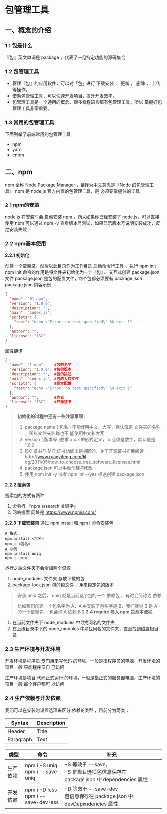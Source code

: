 # 包管理工具
## 一、概念的介绍
### 1.1 包是什么
『包』英文单词是 package ，代表了一组特定功能的源码集合
### 1.2 包管理工具
- 管理『包』的应用软件，可以对「包」进行 下载安装 ， 更新 ， 删除 ， 上传 等操作。
- 借助包管理工具，可以快速开发项目，提升开发效率。
- 包管理工具是一个通用的概念，很多编程语言都有包管理工具，所以 掌握好包管理工具非常重要。
### 1.3 常用的包管理工具
下面列举了前端常用的包管理工具
- npm
- yarn
- cnpm
## 二、npm
npm 全称 Node Package Manager ，翻译为中文意思是『Node 的包管理工具』
npm 是 node.js 官方内置的包管理工具，是 必须要掌握住的工具
### 2.1 npm的安装
node.js 在安装时会 自动安装 npm ，所以如果你已经安装了 node.js，可以直接使用 npm
可以通过 npm -v 查看版本号测试，如果显示版本号说明安装成功，反之安装失败
### 2.2 npm基本使用
**2.2.1 初始化**

创建一个空目录，然后以此目录作为工作目录 启动命令行工具 ，执行 npm init
npm init 命令的作用是将文件夹初始化为一个『包』， 交互式创建 package.json 文件
package.json 是包的配置文件，每个包都必须要有 package.json
package.json 内容示例
```json
{
  "name": "01_npm",
  "version": "1.0.0",
  "description": "",
  "main": "index.js",
  "scripts": {
    "test": "echo \"Error: no test specified\" && exit 1"
  },
  "author": "",
  "license": "ISC"
}
```
属性翻译
```json
{
  "name": "1-npm",    #包的名字
  "version": "1.0.0", #包的版本
  "description": "",  #包的描述
  "main": "index.js", #包的入口文件
  "scripts": {        #脚本配置
    "test": "echo \"Error: no test specified\" && exit 1"
  },
  "author": "",       #作者
  "license": "ISC"    #开源证书
}
```
> **初始化的过程中还有一些注意事项：**
> 1. package name ( 包名 ) 不能使用中文、大写，默认值是 文件夹的名称 ，所以文件夹名称也不
能使用中文和大写
> 2. version ( 版本号 )要求 x.x.x 的形式定义， x 必须是数字，默认值是 1.0.0
> 3. ISC 证书与 MIT 证书功能上是相同的，关于开源证书扩展阅读http://www.ruanyifeng.com/bl
og/2011/05/how_to_choose_free_software_licenses.html
> 4. package.json 可以手动创建与修改
> 5. 使用 npm init -y 或者 npm init --yes 极速创建 package.json

**2.2.2 搜索包**

搜索包的方式有两种
1. 命令行 『npm s/search 关键字』
2. 网站搜索 网址是 https://www.npmjs.com/

**2.2.3 下载安装包**
通过 npm install 和 npm i 命令安装包
```shell
# 格式
npm install <包名>
npm i <包名>
# 示例
npm install uniq
npm i uniq
```
运行之后文件夹下会增加两个资源
1. node_modules 文件夹 存放下载的包
2. package-lock.json 包的锁文件 ，用来锁定包的版本
> 安装 uniq 之后， uniq 就是当前这个包的一个 依赖包 ，有时会简称为 依赖
>
> 比如我们创建一个包名字为 A，A 中安装了包名字是 B，我们就说 B 是 A 的一个依赖包 ，也会说
A 依赖 B
**2.2.4 require 导入 npm 包基本流程**
1. 在当前文件夹下 node_modules 中寻找同名的文件夹
2. 在上级目录中下的 node_modules 中寻找同名的文件夹，直至找到磁盘根目录
### 2.3 生产环境与开发环境

开发环境是程序员 专门用来写代码 的环境，一般是指程序员的电脑，开发环境的项目一般 只能程序员自
己访问

生产环境是项目 代码正式运行 的环境，一般是指正式的服务器电脑，生产环境的项目一般 每个客户都可
以访问

### 2.4 生产依赖与开发依赖
我们可以在安装时设置选项来区分 依赖的类型 ，目前分为两类：

| Syntax      | Description |
| ----------- | ----------- |
| Header      | Title       |
| Paragraph   | Text        |
<!-- <table>
  <thead>
    <tr>
      <th>类型</th>
      <th>命令</th>
      <th>补充</th>
    </tr>
  </thead>
  <tbody>
    <tr>
      <td style="color: red">test</td>
      <td>test</td>
      <td>test</td>
    </tr>
    <tr>
      <td>test</td>
      <td>test</td>
      <td>test</td>
    </tr>
  </tbody>
</table> -->


| 类型 | 命令 | 补充 |
| -----|-----|------|
| 生产依赖 | npm i -S uniq </br> npm i --save uniq | -S 等效于 --save，</br> -S 是默认选项包信息保存在 package.json 中 dependencies 属性 |
| 开发依赖 | npm i -D less </br> npm i --save-dev less | -D 等效于 --save-dev </br> 包信息保存在 package.json 中 devDependencies 属性 |


